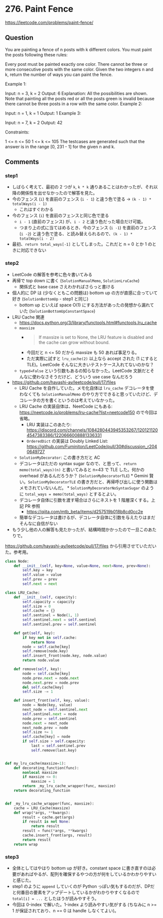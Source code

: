 # 276. Paint Fence

https://leetcode.com/problems/paint-fence/

## Question

You are painting a fence of n posts with k different colors. You must paint the posts following these rules:

Every post must be painted exactly one color.
There cannot be three or more consecutive posts with the same color.
Given the two integers n and k, return the number of ways you can paint the fence.

Example 1:

Input: n = 3, k = 2
Output: 6
Explanation: All the possibilities are shown.
Note that painting all the posts red or all the posts green is invalid because there cannot be three posts in a row with the same color.
Example 2:

Input: n = 1, k = 1
Output: 1
Example 3:

Input: n = 7, k = 2
Output: 42

Constraints:

1 <= n <= 50
1 <= k <= 105
The testcases are generated such that the answer is in the range [0, 231 - 1] for the given n and k.

## Comments

### step1

*   しばらく考えて、最初の 2 つが `k`, `k * k` 通りあることはわかったが、それ以降の関係性を出せなかったので解答を見た。
*   今のフェンス (`i`) を直前のフェンス (`i - 1`) と違う色で塗る -> `(k - 1) * totalWays(i - 1)`
    *   これはすぐわかる
*   今のフェンス (`i`) を直前のフェンスと同じ色で塗る
    *   `i - 1` (直前のフェンス) が、`i - 2` と違う色だった場合だけ可能。
    *   つまり上の式に当てはめるとき、今のフェンス (`i -1`) を直前のフェンス (`i -2`) と違う色で塗る、と読み替えられるので、`(k - 1) * totalWays(i - 2)`
*   最初、`return total_ways[-1]` としてしまった。これだと n = 0 とか 1 のときに対応できない

### step2

*   LeetCode の解答を参考に色々書いてみる
*   再帰で top down に書く (`SolutionManualMemo`, `SolutionLruCache`)
    *   関係式と base case さえわかればさらっと書ける
*   個人的に DP は (少なくともこの問題は) bottom up の方が直感に合っていて好き (`SolutionBottomUp` - step1 と同じ)
    *   bottom up といえば space O(1) にする方法があったの発想から漏れていた (`SolutionBottomUpConstantSpace`)
*   LRU Cache 関連
    *   https://docs.python.org/3/library/functools.html#functools.lru_cache
    *   `maxsize`
        *   > If maxsize is set to None, the LRU feature is disabled and the cache can grow without bound.
        *   今回だと n <= 50 だから maxsize も 50 あれば事足りる。
        *   ただ実際に試すと `lru_cache(2)` 以上なら accept された (1 にすると TLE)。LeetCode そんなに大きいテストケース入れてないのかな？
    *  `typed=False` という引数もあるの知らなかった。LeetCode 文脈だとそんなに使わなさそうだけど、どういう use case なんだろう
*   https://github.com/hayashi-ay/leetcode/pull/17/files
    *   LRU Cache を自作していた。メモ化自体は `lru_cache` デコレータを使わなくても `SolutionManualMemo` のやり方でできると思っていたけど、デコレータの方を書くというのは考えていなかった。
    *   LRU Cache の実装自体は、NeetCode にもある: https://neetcode.io/problems/lru-cache?list=neetcode150 ので今回は省略。
        *   LRU 実装はこのあたり: https://discord.com/channels/1084280443945353267/1201211204547383386/1220666008881336331
        *   `OrderedDict` の実装は Doubly Linked List: https://github.com/Fuminiton/LeetCode/pull/30#discussion_r2040649727
    *   `SolutionMyDecorator`: この書き方だと AC
    *    デコレータはただの syntax sugar なので、と思って、`return memo(total_ways)(n)` と書いてみると n=43 で TLE した。何かの overhead があるんだろうか？ (`SolutionMyDecoratorTLE`)
        *   Gemini 賢い。`SolutionMyDecoratorTLE` の書き方だと、再帰呼び出しに使う関数はメモされていないんだ。
        *   `SolutionMyDecoratorNoSyntaxSugar` のように  `total_ways = memo(total_ways)` とするとよい。
    *   デコレータ自体に引数を渡す場合はさらにネストを 1 階層深くする。上記 PR 参照
        *   https://qiita.com/mtb_beta/items/d257519b018b8cd0cc2e
    *   簡単なデコレータは書けるが、デコレータ自体に引数を与えたりはまだそんなに自信がない
*   もう少し他の人の解答も見たかったが、結構時間かかったので一旦このあたりで。

https://github.com/hayashi-ay/leetcode/pull/17/files から引用させていただいた。参考用。

```python
class Node:
    def __init__(self, key=None, value=None, next=None, prev=None):
        self.key = key
        self.value = value
        self.prev = prev
        self.next = next

class LRU_Cache:
    def __init__(self, capacity):
        self.capacity = capacity
        self.size = 0
        self.cache = {}
        self.sentinel = Node(1, 1)
        self.sentinel.next = self.sentinel
        self.sentinel.prev = self.sentinel

    def get(self, key):
        if key not in self.cache:
            return None
        node = self.cache[key]
        self.remove(node.key)
        self.insert_front(node.key, node.value)
        return node.value

    def remove(self, key):
        node = self.cache[key]
        node.prev.next = node.next
        node.next.prev = node.prev
        del self.cache[key]
        self.size -= 1

    def insert_front(self, key, value):
        node = Node(key, value)
        next_node = self.sentinel.next
        self.sentinel.next = node
        node.prev = self.sentinel
        node.next = next_node
        next_node.prev = node
        self.size += 1
        self.cache[key] = node
        if self.size > self.capacity:
            last = self.sentinel.prev
            self.remove(last.key)


def my_lru_cache(maxsize=1):
    def decorating_function(func):
        nonlocal maxsize
        if maxsize <= 0:
            maxsize = 1
        return _my_lru_cache_wrapper(func, maxsize)
    return decorating_function


def _my_lru_cache_wrapper(func, maxsize):
    cache = LRU_Cache(maxsize)
    def wrap(*args, **kwargs):
        result = cache.get(args)
        if result is not None:
            return result
        result = func(*args, **kwargs)
        cache.insert_front(args, result)
        return result
    return wrap
```


### step3

*   全体としてはやはり bottom up が好き。constant space に書き直すのは必要があればやるが、配列を確保するやつの方が何をしているかわかりやすいと感じた。
*   step1 のように `append` していくのが Python っぽい気もするのだが、DPだと何番目の要素をアップデートしているかがわかりやすくなるので `total[i] = ...` としたほうが読みやすそう。
*   今回は 0-index で解いた。1-index より読みやすい気がする (ちなみに n >= 1 が保証されており、n == 0 は handle しなくてよい)。
